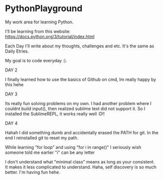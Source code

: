 # PythonPlayground
My work area for learning Python.

I'll be learning from this website: https://docs.python.org/3/tutorial/index.html 

Each Day I'll write about my thoughts, challenges and etc. It's the same as Daily Etries.  

My goal is to code everyday :). 


DAY 2

 I finally learned how to use the basics of Github on cmd, Im really happy by this hehe


DAY 3

Its really fun solving problems on my own.
I had another problem where I couldnt build input(),
then realized sublime text did not support it. So I installed the SublimeREPL, it works really well :D!! 

DAY 4

Hahah I did something dumb and accidentally erased
the PATH for git. In the end I reinstalled git 
to reset my path.

While learning "for loop" and using "for i in range()"
I seriously wish someone told me earlier "i" can be any letter 

I don't understand what "minimal class" means
as long as your consistent. It makes it less complicated to understand.
Haha, self discovery is so much better. I'm having fun hehe.




